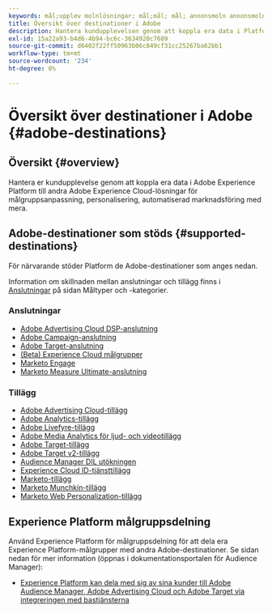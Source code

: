 ```yaml
---
keywords: mål;upplev molnlösningar; mål;mål; mål; annonsmoln annonsmoln, målgruppschef, adobe target destination, Mål. målgruppshanterarens destination,
title: Översikt över destinationer i Adobe
description: Hantera kundupplevelsen genom att koppla era data i Platform till andra Adobe Experience Cloud-lösningar för annonsanpassning, personalisering, automatiserad marknadsföring med mera
exl-id: 15a22a93-b4d6-4b94-bc6c-3634920c7689
source-git-commit: d6402f22ff50963b06c849cf31cc25267ba62bb1
workflow-type: tm+mt
source-wordcount: '234'
ht-degree: 0%

---
```


# Översikt över destinationer i Adobe {#adobe-destinations}

## Översikt {#overview}

Hantera er kundupplevelse genom att koppla era data i Adobe Experience Platform till andra Adobe Experience Cloud-lösningar för målgruppsanpassning, personalisering, automatiserad marknadsföring med mera.

## Adobe-destinationer som stöds {#supported-destinations}

För närvarande stöder Platform de Adobe-destinationer som anges nedan.

Information om skillnaden mellan anslutningar och tillägg finns i [Anslutningar](../../destination-types.md#connections) på sidan Måltyper och -kategorier.

### Anslutningar

* [Adobe Advertising Cloud DSP-anslutning](/help/destinations/catalog/advertising/adobe-advertising-cloud-connection.md)
* [Adobe Campaign-anslutning](../email-marketing/adobe-campaign.md)
* [Adobe Target-anslutning](/help/destinations/catalog/personalization/adobe-target-connection.md)
* [(Beta) Experience Cloud målgrupper](/help/destinations/catalog/adobe/experience-cloud-audiences.md)
* [Marketo Engage](/help/destinations/catalog/adobe/marketo-engage.md)
* [Marketo Measure Ultimate-anslutning](/help/destinations/catalog/adobe/marketo-measure-ultimate.md)

### Tillägg

* [Adobe Advertising Cloud-tillägg](../advertising/adobe-advertising-cloud.md)
* [Adobe Analytics-tillägg](../analytics/adobe-analytics.md)
* [Adobe Livefyre-tillägg](../social/adobe-livefyre.md)
* [Adobe Media Analytics för ljud- och videotillägg](../analytics/adobe-video-analytics.md)
* [Adobe Target-tillägg](../personalization/adobe-target.md)
* [Adobe Target v2-tillägg](../personalization/adobe-target-v2.md)
* [Audience Manager DIL utökningen](../data-management/aam-dil-extension.md)
* [Experience Cloud ID-tjänsttillägg](../personalization/adobe-ecid.md)
* [Marketo-tillägg](../email/marketo.md)
* [Marketo Munchkin-tillägg](../email/marketo-munchkin.md)
* [Marketo Web Personalization-tillägg](../personalization/marketo-web-personalization.md)

## Experience Platform målgruppsdelning

Använd Experience Platform för målgruppsdelning för att dela era Experience Platform-målgrupper med andra Adobe-destinationer. Se sidan nedan för mer information (öppnas i dokumentationsportalen för Audience Manager):

* [Experience Platform kan dela med sig av sina kunder till Adobe Audience Manager, Adobe Advertising Cloud och Adobe Target via integreringen med bastjänsterna](https://experienceleague.adobe.com/docs/audience-manager/user-guide/implementation-integration-guides/integration-experience-platform/aam-aep-audience-sharing.html)
